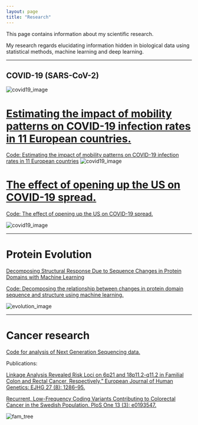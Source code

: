 ```yaml
---
layout: page
title: "Research"
---
```


This page contains information about my scientific research.

My research regards elucidating information hidden in biological data using statistical methods, machine learning and deep learning.

-----------------------------------------------------------------------------------------------
## COVID-19 (SARS-CoV-2)
![covid19_image](/patrickbryant1.github.io/assets/Coronavirus-CDC.jpg)


# [Estimating the impact of mobility patterns on COVID-19 infection rates in 11 European countries.]
[Code: Estimating the impact of mobility patterns on COVID-19 infection rates in 11 European countries]
![covid19_image](/patrickbryant1.github.io/assets/europe_forecast.png)

[Estimating the impact of mobility patterns on COVID-19 infection rates in 11 European countries.]:https://peerj.com/articles/9879/

[Code: Estimating the impact of mobility patterns on COVID-19 infection rates in 11 European countries]:https://github.com/patrickbryant1/COVID19.github.io/tree/master/simulations/mobility

# [The effect of opening up the US on COVID-19 spread.]
[Code: The effect of opening up the US on COVID-19 spread.]

[The effect of opening up the US on COVID-19 spread.]:https://www.medrxiv.org/content/10.1101/2020.07.03.20145649v1.full.pdf+html
[Code: The effect of opening up the US on COVID-19 spread.]:https://github.com/patrickbryant1/COVID19.github.io/tree/master/simulations/mobility/dev/US
![covid19_image](/patrickbryant1.github.io/assets/selected_us_states.png)

-----------------------------------------------------------------------------------------------
# Protein Evolution
[Decomposing Structural Response Due to Sequence Changes in Protein Domains with Machine Learning]

[Decomposing Structural Response Due to Sequence Changes in Protein Domains with Machine Learning]:https://www.sciencedirect.com/science/article/pii/S0022283620303703?via%3Dihub
[Code: Decomposing the relationship between changes in protein domain sequence and structure using machine learning.]


![evolution_image](/patrickbryant1.github.io/assets/GraphicalAbstract.svg)

[Code: Decomposing the relationship between changes in protein domain sequence and structure using machine learning.]:https://github.com/ElofssonLab/evolutionary_rates

-----------------------------------------------------------------------------------------------

# Cancer research

[Code for analysis of Next Generation Sequencing data.]


Publications:

[Linkage Analysis Revealed Risk Loci on 6p21 and 18p11.2-q11.2 in Familial Colon and Rectal Cancer, Respectively.” European Journal of Human Genetics: EJHG 27 (8): 1286–95.]


[Recurrent, Low-Frequency Coding Variants Contributing to Colorectal Cancer in the Swedish Population. PloS One 13 (3): e0193547.]


![fam_tree](/patrickbryant1.github.io/assets/fam_tree.png)

[Code for analysis of Next Generation Sequencing data.]:https://github.com/patrickbryant1/CMM

[Linkage Analysis Revealed Risk Loci on 6p21 and 18p11.2-q11.2 in Familial Colon and Rectal Cancer, Respectively.” European Journal of Human Genetics: EJHG 27 (8): 1286–95.]:https://www.nature.com/articles/s41431-019-0388-3

[Recurrent, Low-Frequency Coding Variants Contributing to Colorectal Cancer in the Swedish Population. PloS One 13 (3): e0193547.]:https://journals.plos.org/plosone/article?id=10.1371/journal.pone.0193547
